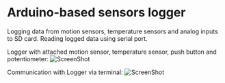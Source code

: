 Arduino-based sensors logger
============================

Logging data from motion sensors, temperature sensors and analog inputs to SD card. Reading logged data using serial port.

Logger with attached motion sensor, temperature sensor, push button and potentiometer:
![ScreenShot](https://raw.github.com/mykh/Data-Logger-Arduino/gh-pages/images/sensors_logger.jpg)

Communication with Logger via terminal:
![ScreenShot](https://raw.github.com/mykh/Data-Logger-Arduino/gh-pages/images/terminal_window.png)
